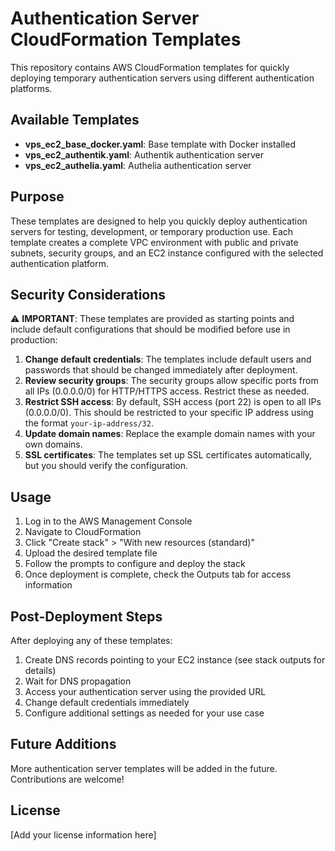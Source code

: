 # Authentication Server CloudFormation Templates

This repository contains AWS CloudFormation templates for quickly deploying temporary authentication servers using different authentication platforms.

## Available Templates

- **vps_ec2_base_docker.yaml**: Base template with Docker installed
- **vps_ec2_authentik.yaml**: Authentik authentication server
- **vps_ec2_authelia.yaml**: Authelia authentication server

## Purpose

These templates are designed to help you quickly deploy authentication servers for testing, development, or temporary production use. Each template creates a complete VPC environment with public and private subnets, security groups, and an EC2 instance configured with the selected authentication platform.

## Security Considerations

⚠️ **IMPORTANT**: These templates are provided as starting points and include default configurations that should be modified before use in production:

1. **Change default credentials**: The templates include default users and passwords that should be changed immediately after deployment.
2. **Review security groups**: The security groups allow specific ports from all IPs (0.0.0.0/0) for HTTP/HTTPS access. Restrict these as needed.
3. **Restrict SSH access**: By default, SSH access (port 22) is open to all IPs (0.0.0.0/0). This should be restricted to your specific IP address using the format `your-ip-address/32`.
4. **Update domain names**: Replace the example domain names with your own domains.
5. **SSL certificates**: The templates set up SSL certificates automatically, but you should verify the configuration.

## Usage

1. Log in to the AWS Management Console
2. Navigate to CloudFormation
3. Click "Create stack" > "With new resources (standard)"
4. Upload the desired template file
5. Follow the prompts to configure and deploy the stack
6. Once deployment is complete, check the Outputs tab for access information

## Post-Deployment Steps

After deploying any of these templates:

1. Create DNS records pointing to your EC2 instance (see stack outputs for details)
2. Wait for DNS propagation
3. Access your authentication server using the provided URL
4. Change default credentials immediately
5. Configure additional settings as needed for your use case

## Future Additions

More authentication server templates will be added in the future. Contributions are welcome!

## License

[Add your license information here]
